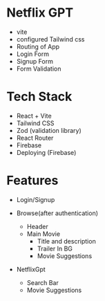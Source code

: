 # Netflix GPT
- vite
- configured Tailwind css
- Routing of App 
- Login Form
- Signup Form
- Form Validation

# Tech Stack
- React + Vite
- Tailwind CSS
- Zod (validation library)
- React Router
- Firebase
- Deploying (Firebase)

# Features

- Login/Signup
- Browse(after authentication)
    - Header
    - Main Movie
        - Title and description
        - Trailer In BG
        - Movie Suggestions

- NetflixGpt
    - Search Bar
    - Movie Suggestions

    

